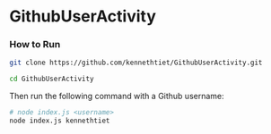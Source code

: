 # GithubUserActivity

### How to Run

```bash
git clone https://github.com/kennethtiet/GithubUserActivity.git

cd GithubUserActivity
```

Then run the following command with a Github username:

```bash
# node index.js <username>
node index.js kennethtiet
```